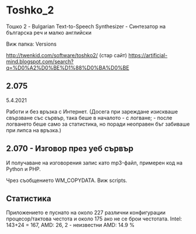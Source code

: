 # Toshko_2
Тошко 2 - Bulgarian Text-to-Speech Synthesizer - Синтезатор на българска реч и малко английски

Виж папка: Versions

http://twenkid.com/software/toshko2/ (стар сайт)
https://artificial-mind.blogspot.com/search?q=%D0%A2%D0%BE%D1%88%D0%BA%D0%BE


## 2.075 

5.4.2021

Работи и без връзка с Интернет. (Досега при зареждане изискваше свързване със сървър, така беше в началото - с  логване; - после логването беше само за статистика, но поради неоправен бъг забиваше при липса на връзка.)  

## 2.070 - Изговор през уеб сървър

И получаване на изговорения запис като mp3-файл, примерен код на Python и PHP.

Чрез съобщението WM_COPYDATA. Виж scripts.


## Статистика

Приложението е пуснато на около 227 различни конфигурации процесор/тактова честота и около 175 ако не се брои честотата. 
Intel: 143+24 = 167, AMD: 26, 2 - неизвестни
AMD: 14.9 %
